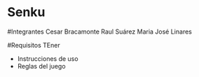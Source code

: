 # Senku
#Integrantes
Cesar Bracamonte
Raul Suárez
Maria José Linares

#Requisitos
TEner
- Instrucciones de uso
- Reglas del juego
